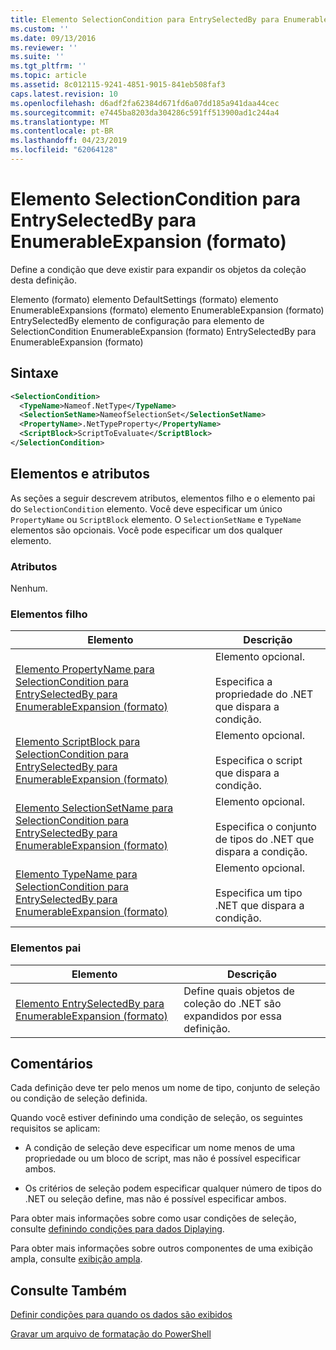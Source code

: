 ```yaml
---
title: Elemento SelectionCondition para EntrySelectedBy para EnumerableExpansion (formato) | Microsoft Docs
ms.custom: ''
ms.date: 09/13/2016
ms.reviewer: ''
ms.suite: ''
ms.tgt_pltfrm: ''
ms.topic: article
ms.assetid: 8c012115-9241-4851-9015-841eb508faf3
caps.latest.revision: 10
ms.openlocfilehash: d6adf2fa62384d671fd6a07dd185a941daa44cec
ms.sourcegitcommit: e7445ba8203da304286c591ff513900ad1c244a4
ms.translationtype: MT
ms.contentlocale: pt-BR
ms.lasthandoff: 04/23/2019
ms.locfileid: "62064128"
---
```

# <a name="selectioncondition-element-for-entryselectedby-for-enumerableexpansion-format"></a>Elemento SelectionCondition para EntrySelectedBy para EnumerableExpansion (formato)

Define a condição que deve existir para expandir os objetos da coleção desta definição.

Elemento (formato) elemento DefaultSettings (formato) elemento EnumerableExpansions (formato) elemento EnumerableExpansion (formato) EntrySelectedBy elemento de configuração para elemento de SelectionCondition EnumerableExpansion (formato) EntrySelectedBy para EnumerableExpansion (formato)

## <a name="syntax"></a>Sintaxe

```xml
<SelectionCondition>
  <TypeName>Nameof.NetType</TypeName>
  <SelectionSetName>NameofSelectionSet</SelectionSetName>
  <PropertyName>.NetTypeProperty</PropertyName>
  <ScriptBlock>ScriptToEvaluate</ScriptBlock>
</SelectionCondition>
```

## <a name="attributes-and-elements"></a>Elementos e atributos

As seções a seguir descrevem atributos, elementos filho e o elemento pai do `SelectionCondition` elemento. Você deve especificar um único `PropertyName` ou `ScriptBlock` elemento. O `SelectionSetName` e `TypeName` elementos são opcionais. Você pode especificar um dos qualquer elemento.

### <a name="attributes"></a>Atributos

Nenhum.

### <a name="child-elements"></a>Elementos filho

|Elemento|Descrição|
|-------------|-----------------|
|[Elemento PropertyName para SelectionCondition para EntrySelectedBy para EnumerableExpansion (formato)](./propertyname-element-for-selectioncondition-for-entryselectedby-for-enumerableexpansion-format.md)|Elemento opcional.<br /><br /> Especifica a propriedade do .NET que dispara a condição.|
|[Elemento ScriptBlock para SelectionCondition para EntrySelectedBy para EnumerableExpansion (formato)](./scriptblock-element-for-selectioncondition-for-entryselectedby-for-enumerableexpansion-format.md)|Elemento opcional.<br /><br /> Especifica o script que dispara a condição.|
|[Elemento SelectionSetName para SelectionCondition para EntrySelectedBy para EnumerableExpansion (formato)](./selectionsetname-element-for-selectioncondition-for-entryselectedby-for-enumerableexpansion-format.md)|Elemento opcional.<br /><br /> Especifica o conjunto de tipos do .NET que dispara a condição.|
|[Elemento TypeName para SelectionCondition para EntrySelectedBy para EnumerableExpansion (formato)](./typename-element-for-selectioncondition-for-entryselectedby-for-enumerableexpansion-format.md)|Elemento opcional.<br /><br /> Especifica um tipo .NET que dispara a condição.|

### <a name="parent-elements"></a>Elementos pai

|Elemento|Descrição|
|-------------|-----------------|
|[Elemento EntrySelectedBy para EnumerableExpansion (formato)](./entryselectedby-element-for-enumerableexpansion-format.md)|Define quais objetos de coleção do .NET são expandidos por essa definição.|

## <a name="remarks"></a>Comentários

Cada definição deve ter pelo menos um nome de tipo, conjunto de seleção ou condição de seleção definida.

Quando você estiver definindo uma condição de seleção, os seguintes requisitos se aplicam:

- A condição de seleção deve especificar um nome menos de uma propriedade ou um bloco de script, mas não é possível especificar ambos.

- Os critérios de seleção podem especificar qualquer número de tipos do .NET ou seleção define, mas não é possível especificar ambos.

Para obter mais informações sobre como usar condições de seleção, consulte [definindo condições para dados Diplaying](./defining-conditions-for-displaying-data.md).

Para obter mais informações sobre outros componentes de uma exibição ampla, consulte [exibição ampla](./creating-a-wide-view.md).

## <a name="see-also"></a>Consulte Também

[Definir condições para quando os dados são exibidos](./defining-conditions-for-displaying-data.md)

[Gravar um arquivo de formatação do PowerShell](./writing-a-powershell-formatting-file.md)
